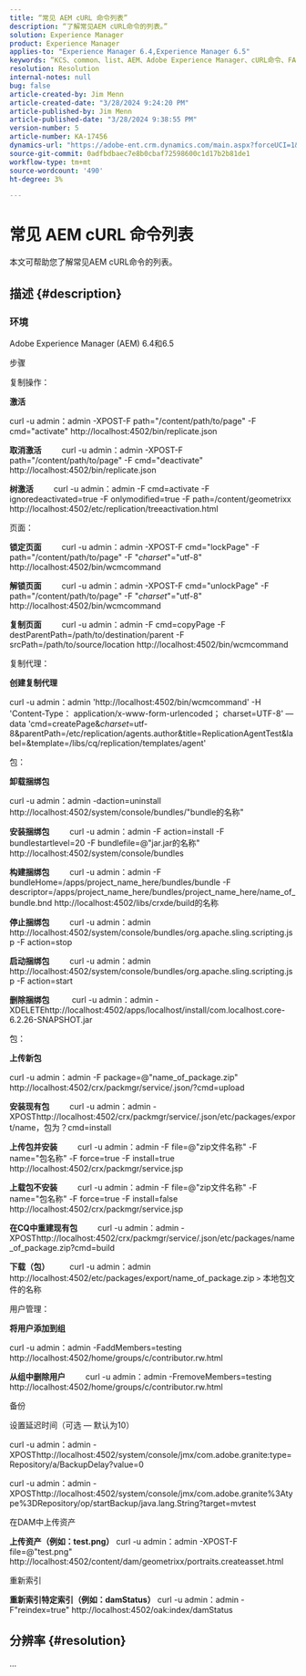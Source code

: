 ```yaml
---
title: “常见 AEM cURL 命令列表”
description: “了解常见AEM cURL命令的列表。”
solution: Experience Manager
product: Experience Manager
applies-to: "Experience Manager 6.4,Experience Manager 6.5"
keywords: “KCS、common、list、AEM、Adobe Experience Manager、cURL命令、FAQ、6.4、6.5”
resolution: Resolution
internal-notes: null
bug: false
article-created-by: Jim Menn
article-created-date: "3/28/2024 9:24:20 PM"
article-published-by: Jim Menn
article-published-date: "3/28/2024 9:38:55 PM"
version-number: 5
article-number: KA-17456
dynamics-url: "https://adobe-ent.crm.dynamics.com/main.aspx?forceUCI=1&pagetype=entityrecord&etn=knowledgearticle&id=1e751985-49ed-ee11-a204-6045bd006268"
source-git-commit: 0adfbdbaec7e8b0cbaf72598600c1d17b2b81de1
workflow-type: tm+mt
source-wordcount: '490'
ht-degree: 3%

---
```


# 常见 AEM cURL 命令列表


本文可帮助您了解常见AEM cURL命令的列表。

## 描述 {#description}


### <b>环境</b>

Adobe Experience Manager (AEM) 6.4和6.5

步骤

复制操作：

<b>激活</b>

curl -u admin：admin -XPOST-F path=&quot;/content/path/to/page&quot; -F cmd=&quot;activate&quot; http://localhost:4502/bin/replicate.json

<b>取消激活</b>
        curl -u admin：admin -XPOST-F path=&quot;/content/path/to/page&quot; -F cmd=&quot;deactivate&quot; http://localhost:4502/bin/replicate.json

<b>树激活</b>
        curl -u admin：admin -F cmd=activate -F ignoredeactivated=true -F onlymodified=true -F path=/content/geometrixx http://localhost:4502/etc/replication/treeactivation.html

页面：

<b>锁定页面</b>
        curl -u admin：admin -XPOST-F cmd=&quot;lockPage&quot; -F path=&quot;/content/path/to/page&quot; -F &quot;_charset_&quot;=&quot;utf-8&quot; http://localhost:4502/bin/wcmcommand

<b>解锁页面</b>
        curl -u admin：admin -XPOST-F cmd=&quot;unlockPage&quot; -F path=&quot;/content/path/to/page&quot; -F &quot;_charset_&quot;=&quot;utf-8&quot; http://localhost:4502/bin/wcmcommand

<b>复制页面</b>
        curl -u admin：admin -F cmd=copyPage -F destParentPath=/path/to/destination/parent -F srcPath=/path/to/source/location http://localhost:4502/bin/wcmcommand

复制代理：

<b>创建复制代理</b>

curl -u admin：admin &#39;http://localhost:4502/bin/wcmcommand&#39; -H &#39;Content-Type： application/x-www-form-urlencoded； charset=UTF-8&#39; —data &#39;cmd=createPage&amp;_charset_=utf-8&amp;parentPath=/etc/replication/agents.author&amp;title=ReplicationAgentTest&amp;label=&amp;template=/libs/cq/replication/templates/agent&#39;

包：

<b>卸载捆绑包</b>

curl -u admin：admin -daction=uninstall http://localhost:4502/system/console/bundles/&quot;bundle的名称&quot;

<b>安装捆绑包</b>
        curl -u admin：admin -F action=install -F bundlestartlevel=20 -F bundlefile=@&quot;jar.jar的名称&quot; http://localhost:4502/system/console/bundles

<b>构建捆绑包</b>
        curl -u admin：admin -F bundleHome=/apps/project_name_here/bundles/bundle -F descriptor=/apps/project_name_here/bundles/project_name_here/name_of_bundle.bnd http://localhost:4502/libs/crxde/build的名称

<b>停止捆绑包</b>
        curl -u admin：admin http://localhost:4502/system/console/bundles/org.apache.sling.scripting.jsp -F action=stop

<b>启动捆绑包</b>
        curl -u admin：admin http://localhost:4502/system/console/bundles/org.apache.sling.scripting.jsp -F action=start

<b>删除捆绑包</b>
         curl -u admin：admin -XDELETEhttp://localhost:4502/apps/localhost/install/com.localhost.core-6.2.26-SNAPSHOT.jar

包：

<b>上传新包</b>

curl -u admin：admin -F package=@&quot;name_of_package.zip&quot; http://localhost:4502/crx/packmgr/service/.json/?cmd=upload

<b>安装现有包</b>
        curl -u admin：admin -XPOSThttp://localhost:4502/crx/packmgr/service/.json/etc/packages/export/name，包为？cmd=install

<b>上传包并安装</b>
        curl -u admin：admin -F file=@&quot;zip文件名称&quot; -F name=&quot;包名称&quot; -F force=true -F install=true http://localhost:4502/crx/packmgr/service.jsp

<b>上载包不安装</b>
        curl -u admin：admin -F file=@&quot;zip文件名称&quot; -F name=&quot;包名称&quot; -F force=true -F install=false http://localhost:4502/crx/packmgr/service.jsp

<b>在CQ中重建现有包</b>
        curl -u admin：admin -XPOSThttp://localhost:4502/crx/packmgr/service/.json/etc/packages/name_of_package.zip?cmd=build

<b>下载（包）</b>
        curl -u admin：admin http://localhost:4502/etc/packages/export/name_of_package.zip `>`  本地包文件的名称

用户管理：

<b>将用户添加到组</b>

curl -u admin：admin -FaddMembers=testing http://localhost:4502/home/groups/c/contributor.rw.html

<b>从组中删除用户</b>
        curl -u admin：admin -FremoveMembers=testing http://localhost:4502/home/groups/c/contributor.rw.html

备份

设置延迟时间（可选 — 默认为10）

curl -u admin：admin -XPOSThttp://localhost:4502/system/console/jmx/com.adobe.granite:type=Repository/a/BackupDelay?value=0

curl -u admin：admin -XPOSThttp://localhost:4502/system/console/jmx/com.adobe.granite%3Atype%3DRepository/op/startBackup/java.lang.String?target=mvtest

在DAM中上传资产

<b>上传资产（例如：test.png）</b>
curl -u admin：admin -XPOST-F file=@&quot;test.png&quot; http://localhost:4502/content/dam/geometrixx/portraits.createasset.html

重新索引

<b>重新索引特定索引（例如：damStatus）</b>
curl -u admin：admin -F&quot;reindex=true&quot; http://localhost:4502/oak:index/damStatus


## 分辨率 {#resolution}


...
